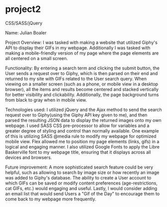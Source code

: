 # project2
CSS/SASS/jQuery


Name:
Julian Boaler


Project Overview:
I was tasked with making a website that utilized Giphy's API to display their GIFs in my webpage. Additionally I was tasked with making a mobile-friendly version of my page where the page elements are all centered on a small screen.

Functionality:
By entering a search term and clicking the submit button, the User sends a request over to Giphy, which is then parsed on their end and returned to my site with GIFs related to the User search query. When viewing on a smaller screen (such as a phone, or mobile view in a desktop browser), all the items and results become centered and stacked vertically for better visibility and clickability. Additionally, the page background turns from black to gray when in mobile view.

Technologies used:
I utilized jQuery and the Ajax method to send the search request over to Giphy(using the Giphy API key given to me), and then parsed the resulting JSON data to display the returned images onto my own webpage. I used SASS CSS pre-processor to allow for variables and a greater degree of styling and control than normally available. One example of this is utilizing SASS @media rule to modify my webpage for optimized mobile view. Flex allowed me to position my page elements (links, gifs) in a logical and engaging manner. I also utilized Google Fonts to apply the Libre Baskerville font to my webpage title, ensuring that it displays across all devices and browsers.

Future improvement:
A more sophisticated search feature could be very helpful, such as allowing to search by image size or how recently an image was added to Giphy's database. The ability to create a User account to which GIFs can be saved or modify content preferences (age-restrictions, cat GIFs, etc.) would engaging and useful. Lastly, I would consider adding an email list that would send Users a "Gif of the Day" to encourage them to come back to my webpage more frequently.
